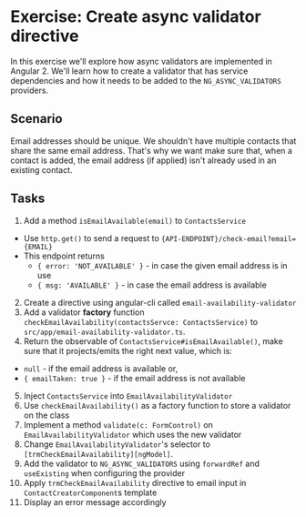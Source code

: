# Exercise: Create async validator directive

In this exercise we'll explore how async validators are implemented in Angular 2. We'll learn how to create a validator that has service dependencies and how it needs to be added to the `NG_ASYNC_VALIDATORS` providers.

## Scenario

Email addresses should be unique. We shouldn't have multiple contacts that share the same email address. That's why we want make sure that, when a contact is added, the email address (if applied) isn't already used in an existing contact.

## Tasks

1. Add a method `isEmailAvailable(email)` to `ContactsService`
  - Use `http.get()` to send a request to `{API-ENDPOINT}/check-email?email={EMAIL}`
  - This endpoint returns
      - `{ error: 'NOT_AVAILABLE' }` - in case the given email address is in use
      - `{ msg: 'AVAILABLE' }` - in case the email address is available
2. Create a directive using angular-cli called `email-availability-validator`
3. Add a validator **factory** function `checkEmailAvailability(contactsServce: ContactsService)` to `src/app/email-availability-validator.ts`.
4. Return the observable of `ContactsService#isEmailAvailable()`, make sure that it projects/emits the right next value, which is:
  - `null` - if the email address is available or,
  -  `{ emailTaken: true }` - if the email address is not available
5. Inject `ContactsService` into `EmailAvailabilityValidator`
6. Use `checkEmailAvailability()` as a factory function to store a validator on the class
7. Implement a method `validate(c: FormControl)` on `EmailAvailabilityValidator` which uses the new validator 
8. Change `EmailAvailabilityValidator`'s selector to  `[trmCheckEmailAvailability][ngModel]`.
9. Add the validator to `NG_ASYNC_VALIDATORS` using `forwardRef` and `useExisting` when configuring the provider
7. Apply `trmCheckEmailAvailability` directive to email input in `ContactCreatorComponent`s template
8. Display an error message accordingly

